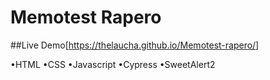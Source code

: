 # Memotest Rapero

##Live Demo[https://thelaucha.github.io/Memotest-rapero/]

•HTML
•CSS
•Javascript
•Cypress
•SweetAlert2

